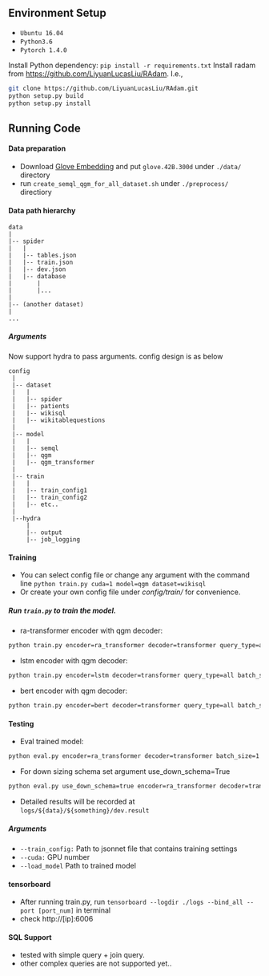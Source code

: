 ## Environment Setup

* `Ubuntu 16.04`
* `Python3.6`
* `Pytorch 1.4.0`

Install Python dependency: `pip install -r requirements.txt`
Install radam from https://github.com/LiyuanLucasLiu/RAdam. I.e.,
```bash
git clone https://github.com/LiyuanLucasLiu/RAdam.git
python setup.py build
python setup.py install
```


## Running Code

#### Data preparation

* Download [Glove Embedding](https://nlp.stanford.edu/data/wordvecs/glove.42B.300d.zip) and put `glove.42B.300d` under `./data/` directory  
* run `create_semql_qgm_for_all_dataset.sh` under `./preprocess/` directiory

#### Data path hierarchy
```
data
|
|-- spider
|   |
|   |-- tables.json
|   |-- train.json
|   |-- dev.json
|   |-- database
|       |
|       |...
|
|-- (another dataset)
|
...
```


##### Arguments

Now support hydra to pass arguments.
config design is as below
```
config
 |
 |-- dataset
 |   |
 |   |-- spider
 |   |-- patients
 |   |-- wikisql
 |   |-- wikitablequestions
 |
 |-- model
 |   | 
 |   |-- semql
 |   |-- qgm
 |   |-- qgm_transformer
 |
 |-- train    
 |   |
 |   |-- train_config1
 |   |-- train_config2
 |   |-- etc..
 |
 |--hydra
     |
     |-- output
     |-- job_logging
```

#### Training
* You can select config file or change any argument with the command line `python train.py cuda=1 model=qgm dataset=wikisql`
* Or create your own config file under *config/train/* for convenience.

##### Run `train.py` to train the model.


* ra-transformer encoder with qgm decoder:
```bash
python train.py encoder=ra_transformer decoder=transformer query_type=all batch_size=8 optimize_freq=16 tag=${something}
```
* lstm encoder with qgm decoder:
```bash
python train.py encoder=lstm decoder=transformer query_type=all batch_size=8 optimize_freq=16 tag=${something}
```
* bert encoder with qgm decoder:
```bash
python train.py encoder=bert decoder=transformer query_type=all batch_size=2 optimize_freq=4 tag=${something}
```

#### Testing

* Eval trained model:
```bash
python eval.py encoder=ra_transformer decoder=transformer batch_size=1 load_model=logs/${date}/${something}/model/best_model.pt
```
* For down sizing schema set argument use_down_schema=True
```bash
python eval.py use_down_schema=true encoder=ra_transformer decoder=transformer batch_size=1 load_model=logs/${date}/${something}/model/best_model.pt
```

* Detailed results will be recorded at `logs/${data}/${something}/dev.result`

##### Arguments

* `--train_config:` Path to jsonnet file that contains training settings  
* `--cuda:` GPU number  
* `--load_model` Path to trained model  

#### tensorboard

* After running train.py, run `tensorboard --logdir ./logs --bind_all --port [port_num]` in terminal
* check http://[ip]:6006

#### SQL Support

* tested with simple query + join query.
* other complex queries are not supported yet..
